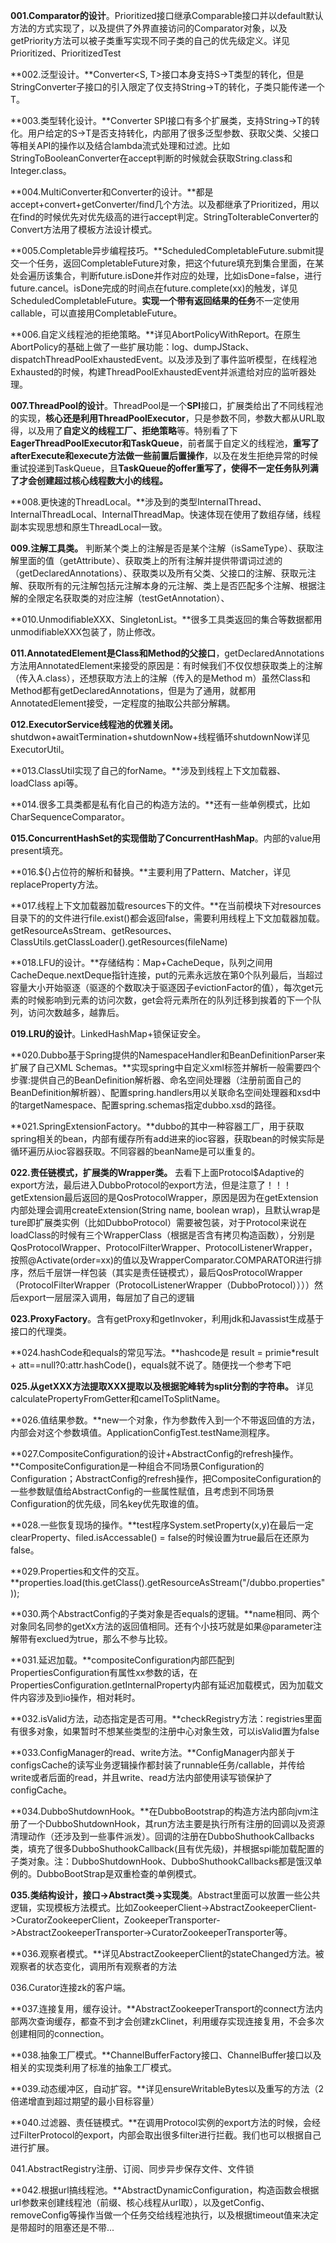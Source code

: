 **001.Comparator的设计**。Prioritized接口继承Comparable接口并以default默认方法的方式实现了，以及提供了外界直接访问的Comparator对象，以及getPriority方法可以被子类重写实现不同子类的自己的优先级定义。详见Prioritized、PrioritizedTest

**002.泛型设计。**Converter<S, T>接口本身支持S->T类型的转化，但是StringConverter子接口的引入限定了仅支持String->T的转化，子类只能传递一个T。

**003.类型转化设计。**Converter SPI接口有多个扩展类，支持String->T的转化。用户给定的S->T是否支持转化，内部用了很多泛型参数、获取父类、父接口等相关API的操作以及结合lambda流式处理和过滤。比如StringToBooleanConverter在accept判断的时候就会获取String.class和Integer.class。

**004.MultiConverter和Converter的设计。**都是accept+convert+getConverter/find几个方法。以及都继承了Prioritized，用以在find的时候优先对优先级高的进行accept判定。StringToIterableConverter的Convert方法用了模板方法设计模式。

**005.Completable异步编程技巧。**ScheduledCompletableFuture.submit提交一个任务，返回CompletableFuture对象，把这个future填充到集合里面，在某处会遍历该集合，判断future.isDone并作对应的处理，比如isDone=false，进行future.cancel。isDone完成的时间点在future.complete(xx)的触发，详见ScheduledCompletableFuture。**实现一个带有返回结果的任务**不一定使用callable，可以直接用CompletableFuture。

**006.自定义线程池的拒绝策略。**详见AbortPolicyWithReport。在原生AbortPolicy的基础上做了一些扩展功能：log、dumpJStack、dispatchThreadPoolExhaustedEvent。以及涉及到了事件监听模型，在线程池Exhausted的时候，构建ThreadPoolExhaustedEvent并派遣给对应的监听器处理。

**007.ThreadPool的设计**。ThreadPool是一个**SPI**接口，扩展类给出了不同线程池的实现，**核心还是利用ThreadPoolExecutor**，只是参数不同，参数大都从URL取得，以及用了**自定义的线程工厂、拒绝策略**等。特别看了下**EagerThreadPoolExecutor和TaskQueue**，前者属于自定义的线程池，**重写了afterExecute和execute方法做一些前置后置操作**，以及在发生拒绝异常的时候重试投递到TaskQueue，且**TaskQueue的offer重写了，使得不一定任务队列满了才会创建超过核心线程数大小的线程。**

**008.更快速的ThreadLocal。**涉及到的类型InternalThread、InternalThreadLocal、InternalThreadMap。快速体现在使用了数组存储，线程副本实现思想和原生ThreadLocal一致。

**009.注解工具类。** 判断某个类上的注解是否是某个注解（isSameType）、获取注解里面的值（getAttribute）、获取类上的所有注解并提供带谓词过滤的（getDeclaredAnnotations）、获取类以及所有父类、父接口的注解、获取元注解、获取所有的元注解包括元注解本身的元注解、类上是否匹配多个注解、根据注解的全限定名获取类的对应注解（testGetAnnotation）、

**010.UnmodifiableXXX、SingletonList。**很多工具类返回的集合等数据都用unmodifiableXXX包装了，防止修改。

**011.AnnotatedElement是Class和Method的父接口**，getDeclaredAnnotations方法用AnnotatedElement来接受的原因是：有时候我们不仅仅想获取类上的注解（传入A.class），还想获取方法上的注解（传入的是Method m）虽然Class和Method都有getDeclaredAnnotations，但是为了通用，就都用AnnotatedElement接受，一定程度的抽取公共部分解耦。

**012.ExecutorService线程池的优雅关闭。** shutdwon+awaitTermination+shutdownNow+线程循环shutdownNow详见ExecutorUtil。

**013.ClassUtil实现了自己的forName。**涉及到线程上下文加载器、loadClass api等。

**014.很多工具类都是私有化自己的构造方法的。**还有一些单例模式，比如CharSequenceComparator。

**015.ConcurrentHashSet的实现借助了ConcurrentHashMap**。内部的value用present填充。

**016.${}占位符的解析和替换。**主要利用了Pattern、Matcher，详见replaceProperty方法。

**017.线程上下文加载器加载resources下的文件。**在当前模块下对resources目录下的的文件进行file.exist()都会返回false，需要利用线程上下文加载器加载。getResourceAsStream、getResources、ClassUtils.getClassLoader().getResources(fileName)

**018.LFU的设计。**存储结构：Map+CacheDeque，队列之间用CacheDeque.nextDeque指针连接，put的元素永远放在第0个队列最后，当超过容量大小开始驱逐（驱逐的个数取决于驱逐因子evictionFactor的值），每次get元素的时候影响到元素的访问次数，get会将元素所在的队列迁移到挨着的下一个队列，访问次数越多，越靠后。

**019.LRU的设计**。LinkedHashMap+锁保证安全。

**020.Dubbo基于Spring提供的NamespaceHandler和BeanDefinitionParser来扩展了自己XML Schemas。**实现spring中自定义xml标签并解析一般需要四个步骤:提供自己的BeanDefinition解析器、命名空间处理器（注册前面自己的BeanDefinition解析器）、配置spring.handlers用以关联命名空间处理器和xsd中的targetNamespace、配置spring.schemas指定dubbo.xsd的路径。

**021.SpringExtensionFactory。**dubbo的其中一种容器工厂，用于获取spring相关的bean，内部有缓存所有add进来的ioc容器，获取bean的时候实际是循环遍历从ioc容器获取。不同容器的beanName是可以重复的。

**022.责任链模式，扩展类的Wrapper类。** 去看下上面Protocol$Adaptive的export方法，最后进入DubboProtocol的export方法，但是注意了！！！getExtension最后返回的是QosProtocolWrapper，原因是因为在getExtension内部处理会调用createExtension(String name, boolean wrap)，且默认wrap是ture即扩展类实例（比如DubboProtocol）需要被包装，对于Protocol来说在loadClass的时候有三个WrapperClass（根据是否含有拷贝构造函数），分别是QosProtocolWrapper、ProtocolFilterWrapper、ProtocolListenerWrapper，按照@Activate(order=xx)的值以及WrapperComparator.COMPARATOR进行排序，然后千层饼一样包装（其实是责任链模式），最后QosProtocolWrapper（ProtocolFilterWrapper（ProtocolListenerWrapper（DubboProtocol））））然后export一层层深入调用，每层加了自己的逻辑

**023.ProxyFactory**。含有getProxy和getInvoker，利用jdk和Javassist生成基于接口的代理类。

**024.hashCode和equals的常见写法。**hashcode是 result = primie*result + att==null?0:attr.hashCode()，equals就不说了。随便找一个参考下吧

**025.从getXXX方法提取XXX提取以及根据驼峰转为split分割的字符串。** 详见calculatePropertyFromGetter和camelToSplitName。

**026.值结果参数。**new一个对象，作为参数传入到一个不带返回值的方法，内部会对这个参数填值。ApplicationConfigTest.testName测程序。

**027.CompositeConfiguration的设计+AbstractConfig的refresh操作。**CompositeConfiguration是一种组合不同场景Configuration的Configuration；AbstractConfig的refresh操作，把CompositeConfiguration的一些参数赋值给AbstractConfig的一些属性赋值，且考虑到不同场景Configuration的优先级，同名key优先取谁的值。

**028.一些恢复现场的操作。**test程序System.setProperty(x,y)在最后一定clearProperty、filed.isAccessable() = false的时候设置为true最后在还原为false。

**029.Properties和文件的交互。**properties.load(this.getClass().getResourceAsStream("/dubbo.properties"));

**030.两个AbstractConfig的子类对象是否equals的逻辑。**name相同、两个对象同名同参的getXx方法的返回值相同。还有个小技巧就是如果@parameter注解带有exclued为true，那么不参与比较。

**031.延迟加载。**compositeConfiguration内部匹配到PropertiesConfiguration有属性xx参数的话，在PropertiesConfiguration.getInternalProperty内部有延迟加载模式，因为加载文件内容涉及到io操作，相对耗时。

**032.isValid方法，动态指定是否可用。**checkRegistry方法：registries里面有很多对象，如果暂时不想某些类型的注册中心对象生效，可以isValid置为false

**033.ConfigManager的read、write方法。**ConfigManager内部关于configsCache的读写业务逻辑操作都封装了runnable任务/callable，并传给write或者后面的read，并且write、read方法内部使用读写锁保护了configCache。

**034.DubboShutdownHook。**在DubboBootstrap的构造方法内部向jvm注册了一个DubboShutdownHook，其run方法主要是执行所有注册的回调以及资源清理动作（还涉及到一些事件派发）。回调的注册在DubboShuthookCallbacks类，填充了很多DubboShuthookCallback(且有优先级)，并根据spi能加载配置的子类对象。注：DubboShutdownHook、DubboShuthookCallbacks都是饿汉单例的。DubboBootStrap是双重检查的单例模式。

**035.类结构设计，接口->Abstract类->实现类**。Abstract里面可以放置一些公共逻辑，实现模板方法模式。比如ZookeeperClient->AbstractZookeeperClient->CuratorZookeeperClient，ZookeeperTransporter->AbstractZookeeperTransporter->CuratorZookeeperTransporter等。

**036.观察者模式。**详见AbstractZookeeperClient的stateChanged方法。被观察者的状态变化，调用所有观察者的方法

036.Curator连接zk的客户端。

**037.连接复用，缓存设计。**AbstractZookeeperTransport的connect方法内部两次查询缓存，都查不到才会创建zkClinet，利用缓存实现连接复用，不会多次创建相同的connection。

**038.抽象工厂模式。**ChannelBufferFactory接口、ChannelBuffer接口以及相关的实现类利用了标准的抽象工厂模式。

**039.动态缓冲区，自动扩容。**详见ensureWritableBytes以及重写的方法（2倍递增直到超过期望的最小目标容量）

**040.过滤器、责任链模式。**在调用Protocol实例的export方法的时候，会经过FilterProtocol的export，内部会取出很多filter进行拦截。我们也可以根据自己进行扩展。

041.AbstractRegistry注册、订阅、同步异步保存文件、文件锁

**042.根据url搞线程池。**AbstractDynamicConfiguration，构造函数会根据url参数来创建线程池（前缀、核心线程从url取），以及getConfig、removeConfig等操作当做一个任务交给线程池执行，以及根据timeout值来决定是带超时的阻塞还是不带...

